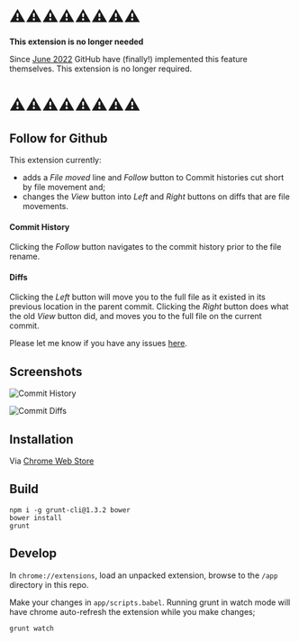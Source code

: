 # ⚠️⚠️⚠️⚠️⚠️⚠️⚠️⚠️

**This extension is no longer needed**

Since [June 2022](https://github.blog/changelog/2022-06-06-view-commit-history-across-file-renames-and-moves/) GitHub have (finally!) implemented this feature themselves. This extension is no longer required.
# ⚠️⚠️⚠️⚠️⚠️⚠️⚠️⚠️

<h2>Follow for Github</h2>

This extension currently:

- adds a _File moved_ line and _Follow_ button to Commit histories cut short by file movement and;
- changes the _View_ button into _Left_ and _Right_ buttons on diffs that are file movements.

<h4>Commit History</h4>

Clicking the _Follow_ button navigates to the commit history prior to the file rename.

<h4>Diffs</h4>

Clicking the _Left_ button will move you to the full file as it existed in its previous location in the parent commit. Clicking the _Right_ button does what the old _View_ button did, and moves you to the full file on the current commit.

Please let me know if you have any issues [here](https://github.com/staff0rd/github-follow-extension/issues/new).

<h2>Screenshots</h2>

![Commit History](https://raw.github.com/staff0rd/github-follow-extension/master/images/screenshot1.png)

![Commit Diffs](https://raw.github.com/staff0rd/github-follow-extension/master/images/screenshot2.png)

<h2>Installation</h2>

Via [Chrome Web Store](https://chrome.google.com/webstore/detail/github-follow/agalokjhnhheienloigiaoohgmjdpned)

<h2>Build</h2>

```
npm i -g grunt-cli@1.3.2 bower
bower install
grunt
```

<h2>Develop</h2>

In `chrome://extensions`, load an unpacked extension, browse to the `/app` directory in this repo.

Make your changes in `app/scripts.babel`. Running grunt in watch mode will have chrome auto-refresh the extension while you make changes;

```
grunt watch
```
